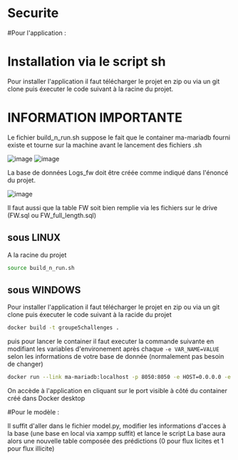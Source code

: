 # Securite

#Pour l'application :

# Installation via le script sh
Pour installer l'application il faut télécharger le projet en zip ou via un git clone puis éxecuter le code suivant à la racine du projet.

# INFORMATION IMPORTANTE
Le fichier build_n_run.sh suppose le fait que le container ma-mariadb fourni existe et tourne sur la machine avant le lancement des fichiers .sh

![image](https://user-images.githubusercontent.com/81558595/223493761-68f76252-cea3-4fd0-88bb-5eba5e4ba969.png)
![image](https://user-images.githubusercontent.com/81558595/223493965-fd7759f4-976b-4547-9366-f5a3abc44b92.png)

La base de données Logs_fw doit être créée comme indiqué dans l'énoncé du projet.

![image](https://user-images.githubusercontent.com/81558595/223494091-779a851e-338d-4656-9346-c87b8fdcb4ff.png)

Il faut aussi que la table FW soit bien remplie via les fichiers sur le drive (FW.sql ou FW_full_length.sql)

## sous LINUX
A la racine du projet 
```bash
source build_n_run.sh
```

## sous WINDOWS
Pour installer l'application il faut télécharger le projet en zip ou via un git clone puis éxecuter le code suivant à la racide du projet

```bash
docker build -t groupe5challenges .
```
puis pour lancer le container il faut executer la commande suivante en modifiant les variables d'environement après chaque `-e VAR_NAME=VALUE` selon les informations de votre base de donnée (normalement pas besoin de changer)
```bash
docker run --link ma-mariadb:localhost -p 8050:8050 -e HOST=0.0.0.0 -e DB_HOST=localhost -e DB_TABLE=FW -e DB_USERNAME=root -e DB_PASSWORD=mypass123 -e DB_DATABASE=Logs_fw groupe5challenges
```
On accède à l'application en cliquant sur le port visible à côté du container créé dans Docker desktop

#Pour le modèle : 

Il suffit d'aller dans le fichier model.py, modifier les informations d'acces à la base (une base en local via xampp suffit) et lance le script
La base aura alors une nouvelle table composée des prédictions (0 pour flux licites et 1 pour flux illicite)

